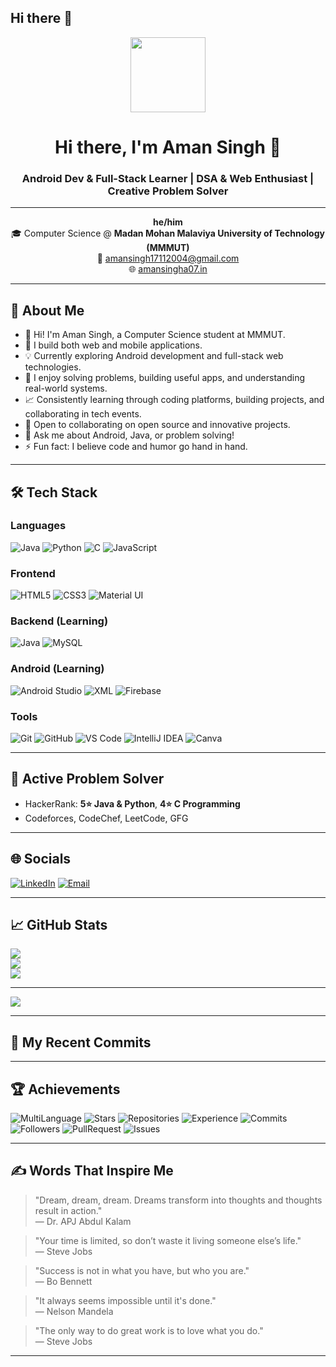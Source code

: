 ## Hi there 👋

<!--
**Aman-Singh-07/Aman-Singh-07** is a ✨ _special_ ✨ repository because its `README.md` (this file) appears on your GitHub profile.

Here are some ideas to get you started:

- 🔭 I’m currently working on ...
- 🌱 I’m currently learning ...
- 👯 I’m looking to collaborate on ...
- 🤔 I’m looking for help with ...
- 💬 Ask me about ...
- 📫 How to reach me: ...
- 😄 Pronouns: ...
- ⚡ Fun fact: ...
-->


<p align="center">
  <img src="https://avatars.githubusercontent.com/u/180750425?s=400&u=862a9ba0baeff7573a8ea41bbbe6bc02439a3930&v=4" width="120" />
</p>

<h1 align="center">Hi there, I'm Aman Singh 👋</h1>
<h3 align="center">Android Dev & Full-Stack Learner | DSA & Web Enthusiast | Creative Problem Solver</h3>

---

<p align="center">
  <b>he/him</b> <br>
  🎓 Computer Science @ <b>Madan Mohan Malaviya University of Technology (MMMUT)</b> <br>
  📧 <a href="mailto:amansingh17112004@gmail.com">amansingh17112004@gmail.com</a> <br>
  🌐 <a href="https://aman-singh-07.github.io/PortfolioA07/">amansingha07.in</a>
</p>

---

## 🚀 About Me

- 👋 Hi! I'm Aman Singh, a Computer Science student at MMMUT.
- 🔧 I build both web and mobile applications.
- 💡 Currently exploring Android development and full-stack web technologies.
- 🧩 I enjoy solving problems, building useful apps, and understanding real-world systems.
- 📈 Consistently learning through coding platforms, building projects, and collaborating in tech events.
- 👯 Open to collaborating on open source and innovative projects.
- 💬 Ask me about Android, Java, or problem solving!
- ⚡ Fun fact: I believe code and humor go hand in hand.

---

## 🛠 Tech Stack

### Languages
![Java](https://img.shields.io/badge/Java-007396?logo=java&logoColor=white)
![Python](https://img.shields.io/badge/Python-3776AB?logo=python&logoColor=white)
![C](https://img.shields.io/badge/C-00599C?logo=c&logoColor=white)
![JavaScript](https://img.shields.io/badge/JavaScript-F7DF1E?logo=javascript&logoColor=black)

### Frontend
![HTML5](https://img.shields.io/badge/HTML5-E34F26?logo=html5&logoColor=white)
![CSS3](https://img.shields.io/badge/CSS3-1572B6?logo=css3&logoColor=white)
![Material UI](https://img.shields.io/badge/Material--UI-0081CB?logo=mui&logoColor=white)

### Backend (Learning)
![Java](https://img.shields.io/badge/Java-007396?logo=java&logoColor=white)
![MySQL](https://img.shields.io/badge/MySQL-4479A1?logo=mysql&logoColor=white)

### Android (Learning)
![Android Studio](https://img.shields.io/badge/Android%20Studio-3DDC84?logo=android-studio&logoColor=white)
![XML](https://img.shields.io/badge/XML-FF6600?logo=xml&logoColor=white)
![Firebase](https://img.shields.io/badge/Firebase-FFCA28?logo=firebase&logoColor=black)

### Tools
![Git](https://img.shields.io/badge/Git-F05032?logo=git&logoColor=white)
![GitHub](https://img.shields.io/badge/GitHub-181717?logo=github)
![VS Code](https://img.shields.io/badge/VS%20Code-007ACC?logo=visual-studio-code)
![IntelliJ IDEA](https://img.shields.io/badge/IntelliJ%20IDEA-000000?logo=intellij-idea&logoColor=white)
![Canva](https://img.shields.io/badge/Canva-00C4CC?logo=canva&logoColor=white)

---

## 🧩 Active Problem Solver

- HackerRank: <b>5⭐ Java & Python</b>, <b>4⭐ C Programming</b>
- Codeforces, CodeChef, LeetCode, GFG

---

## 🌐 Socials

[![LinkedIn](https://img.shields.io/badge/LinkedIn-blue?logo=linkedin)](https://www.linkedin.com/in/aman-singh-3a4a06327/)
[![Email](https://img.shields.io/badge/Email-red?logo=gmail)](mailto:amansingh17112004@gmail.com)

---

## 📈 GitHub Stats

![](https://github-readme-stats.vercel.app/api?username=Aman-Singh-07&theme=dark&hide_border=false&include_all_commits=true&count_private=true)<br/>
![](https://nirzak-streak-stats.vercel.app/?user=Aman-Singh-07&theme=dark&hide_border=false)<br/>
![](https://github-readme-stats.vercel.app/api/top-langs/?username=Aman-Singh-07&theme=dark&hide_border=false&include_all_commits=true&count_private=true&layout=compact)

---
[![](https://visitcount.itsvg.in/api?id=Aman-Singh-07&icon=0&color=0)](https://visitcount.itsvg.in)

---

## 📝 My Recent Commits

<!--START_SECTION:activity-->
<!-- You can use tools like https://github.com/Readme-Workflows/Readme-Activity-Stats or https://github.com/marketplace/actions/github-activity-readme to show your latest commits automatically. -->
<!--END_SECTION:activity-->

---

## 🏆 Achievements

![MultiLanguage](https://img.shields.io/badge/MultiLanguage-Rainbow%20Lang%20User-ff69b4)
![Stars](https://img.shields.io/badge/Stars-Super%20Star-yellow)
![Repositories](https://img.shields.io/badge/Repositories-Hyper%20Repo%20Creator-blue)
![Experience](https://img.shields.io/badge/Experience-Experienced%20Dev-green)
![Commits](https://img.shields.io/badge/Commits-High%20Committer-orange)
![Followers](https://img.shields.io/badge/Followers-Dynamic%20User-blue)
![PullRequest](https://img.shields.io/badge/PullRequest-Middle%20Puller-red)
![Issues](https://img.shields.io/badge/Issues-First%20Issue-blue)

---

## ✍️ Words That Inspire Me

> "Dream, dream, dream. Dreams transform into thoughts and thoughts result in action."  
> — Dr. APJ Abdul Kalam

> "Your time is limited, so don’t waste it living someone else’s life."  
> — Steve Jobs

> "Success is not in what you have, but who you are."  
> — Bo Bennett

> "It always seems impossible until it's done."  
> — Nelson Mandela

> "The only way to do great work is to love what you do."  
> — Steve Jobs

---

<!--
**Aman-Singh-07/Aman-Singh-07** is a ✨ _special_ ✨ repository because its `README.md` (this file) appears on your GitHub profile.
-->

<!--
**Aman-Singh-07/Aman-Singh-07** is a ✨ _special_ ✨ repository because its `README.md` (this file) appears on your GitHub profile.
-->


<!--
**Aman-Singh-07/Aman-Singh-07** is a ✨ _special_ ✨ repository because its `README.md` (this file) appears on your GitHub profile.
-->
